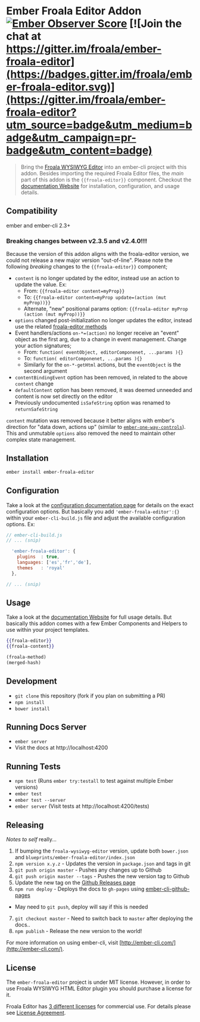 # Ember Froala Editor Addon  [![Ember Observer Score](http://emberobserver.com/badges/ember-froala-editor.svg)](http://emberobserver.com/addons/ember-froala-editor) [![Join the chat at https://gitter.im/froala/ember-froala-editor](https://badges.gitter.im/froala/ember-froala-editor.svg)](https://gitter.im/froala/ember-froala-editor?utm_source=badge&utm_medium=badge&utm_campaign=pr-badge&utm_content=badge)


>Bring the [Froala WYSIWYG Editor](https://www.froala.com/wysiwyg-editor)
into an ember-cli project with this addon. Besides importing the required
Froala Editor files, the _main_ part of this addon is the `{{froala-editor}}`
component. Checkout the [documentation Website](http://froala.github.io/ember-froala-editor/)
for installation, configuration, and usage details.


## Compatibility

ember and ember-cli 2.3+

### Breaking changes between v2.3.5 and v2.4.0!!!

Because the version of this addon aligns with the froala-editor version,
we could not release a new major version "out-of-line". Please note the
following _breaking_ changes to the `{{froala-editor}}` component;

* `content` is no longer updated by the editor, instead use an action to update the value. Ex:
  * From: `{{froala-editor content=myProp}}`
  * To: `{{froala-editor content=myProp update=(action (mut myProp))}}`
  * Alternate, "new" positional params option: `{{froala-editor myProp (action (mut myProp))}}`
* `options` changed post-initialization no longer updates the editor, instead use the related [froala-editor methods](https://www.froala.com/wysiwyg-editor/docs/methods)
* Event handlers/actions `on-*=(action)` no longer receive an "event" object as the first arg, due to a change in event management. Change your action signatures;
  * From: `function( eventObject, editorComponenet, ...params ){}`
  * To: `function( editorComponenet, ...params ){}`
  * Similarly for the `on-*-getHtml` actions, but the `eventObject` is the second argument
* `contentBindingEvent` option has been removed, in related to the above `content` change
* `defaultContent` option has been removed, it was deemed unneeded and content is now set directly on the editor
* Previously undocumented `isSafeString` option was renamed to `returnSafeString`

`content` mutation was removed because it better aligns with ember's direction for "data down, actions up"
(similar to [`ember-one-way-controls`](https://github.com/DockYard/ember-one-way-controls)).
This and unmutable `options` also removed the need to maintain other complex state management.

## Installation

```bash
ember install ember-froala-editor
```

## Configuration

Take a look at the [configuration documentation page](http://froala.github.io/ember-froala-editor/#addon/configuration)
for details on the exact configuration options. But basically you add
`'ember-froala-editor':{}` within your `ember-cli-build.js` file and adjust
the available configuration options. Ex:

```js
// ember-cli-build.js
// ... (snip)

  'ember-froala-editor': {
    plugins  : true,
    languages: ['es','fr','de'],
    themes   : 'royal'
  },

// ... (snip)
```


## Usage

Take a look at the [documentation Website](http://froala.github.io/ember-froala-editor/)
for full usage details. But basically this addon comes with a few Ember
Components and Helpers to use within your project templates.

```hbs
{{froala-editor}}
{{froala-content}}
```

```hbs
(froala-method)
(merged-hash)
```


## Development

* `git clone` this repository (fork if you plan on submitting a PR)
* `npm install`
* `bower install`


## Running Docs Server

* `ember server`
* Visit the docs at http://localhost:4200


## Running Tests

* `npm test` (Runs `ember try:testall` to test against multiple Ember versions)
* `ember test`
* `ember test --server`
* `ember server` (Visit tests at http://localhost:4200/tests)


## Releasing

_Notes to self_ really...

1. If bumping the `froala-wysiwyg-editor` version, update both `bower.json` and `blueprints/ember-froala-editor/index.json`
2. `npm version x.y.z` - Updates the version in `package.json` and tags in git
3. `git push origin master` - Pushes any changes up to Github
4. `git push origin master --tags` - Pushes the new version tag to Github
5. Update the new tag on the [Github Releases page](https://github.com/froala/ember-froala-editor/releases)
6. `npm run deploy` - Deploys the docs to `gh-pages` using [ember-cli-github-pages](https://github.com/poetic/ember-cli-github-pages#how-can-i-create-an-automated-deploy-script)
  - May need to `git push`, deploy will say if this is needed
7. `git checkout master` - Need to switch back to `master` after deploying the docs..
8. `npm publish` - Release the new version to the world!


For more information on using ember-cli, visit [http://ember-cli.com/](http://ember-cli.com/).


## License

The `ember-froala-editor` project is under MIT license. However, in order to use Froala WYSIWYG HTML Editor plugin you should purchase a license for it.

Froala Editor has [3 different licenses](http://froala.com/wysiwyg-editor/pricing) for commercial use.
For details please see [License Agreement](http://froala.com/wysiwyg-editor/terms).
